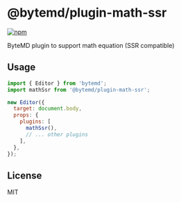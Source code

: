 # @bytemd/plugin-math-ssr

[![npm](https://img.shields.io/npm/v/@bytemd/plugin-math-ssr.svg)](https://npm.im/@bytemd/plugin-math-ssr)

ByteMD plugin to support math equation (SSR compatible)

## Usage

```js
import { Editor } from 'bytemd';
import mathSsr from '@bytemd/plugin-math-ssr';

new Editor({
  target: document.body,
  props: {
    plugins: [
      mathSsr(),
      // ... other plugins
    ],
  },
});
```

## License

MIT
